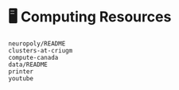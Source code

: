 # <span>🖥</span> Computing Resources

```{toctree}
neuropoly/README
clusters-at-criugm
compute-canada
data/README
printer
youtube
```

